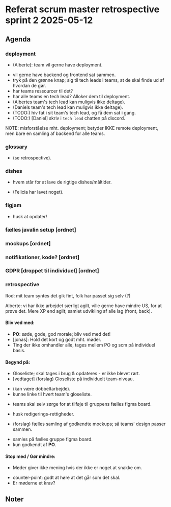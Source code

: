 # Referat scrum master retrospective sprint 2 2025-05-12

## Agenda

### deployment

 - (Alberte): team vil gerne have deployment.
  + vil gerne have backend og frontend sat sammen.
  + tryk på den grønne knap; sig til tech leads i teams, at de skal finde ud af hvordan de gør.
  + har teams ressourcer til det?
  + har alle teams en tech lead? Alloker dem til deployment.
  + (Albertes team's tech lead kan muligvis ikke deltage).
  + (Daniels team's tech lead kan muligvis ikke deltage).
  + (TODO:) hiv fat i sit team's tech lead, og få dem sat i gang.
  + (TODO:) [Daniel] skriv i `tech lead` chatten på discord.

NOTE: misforståelse mht. deployment; betyder IKKE remote deployment, men bare en samling af backend for alle teams.

### glossary

 - (se retrospective).

### dishes

 - hvem står for at lave de rigtige dishes/måltider.
  + (Felicia har lavet noget).

### figjam

 -  husk at opdater!

### fælles javalin setup [ordnet]
### mockups [ordnet]
### notifikationer, kode? [ordnet]
### GDPR [droppet til individuel] [ordnet]
### retrospective

Rod: mit team syntes det gik fint, folk har passet sig selv (?)

Alberte: vi har ikke arbejdet særligt agilt, ville gerne have mindre US, for at prøve det. Mere XP end agilt; samlet udvikling af alle lag (front, back).

#### Bliv ved med:

 - **PO**: søde, gode, god morale; bliv ved med det!
 - [jonas]: Hold det kort og godt mht. møder.
 - Ting der ikke omhandler alle, tages mellem PO og scm på individuel basis.

#### Begynd på:

 - Gloseliste; skal tages i brug & opdateres - er ikke blevet rørt.
 - [vedtaget] (forslag) Gloseliste på individuelt team-niveau.
  + (kan være dobbeltarbejde).
  + kunne linke til hvert team's gloseliste.
 - teams skal selv sørge for at tilføje til gruppens fælles figma board.
  + husk redigerings-rettigheder.
 - (forslag) fælles samling af godkendte mockups; så teams' design passer sammen.
  + samles på fælles gruppe figma board.
  + kun godkendt af **PO**.

#### Stop med / Gør mindre:

 - Møder giver ikke mening hvis der ikke er noget at snakke om.
  + counter-point: godt at høre at det går som det skal.
  + Er møderne et krav?

## Noter





















